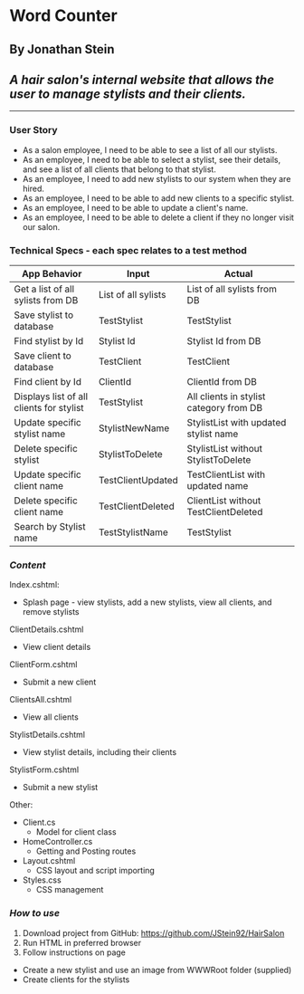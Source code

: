 # Word Counter #
## By Jonathan Stein ##
## _A hair salon's internal website that allows the user to manage stylists and their clients._ ##
___




### User Story


- As a salon employee, I need to be able to see a list of all our stylists.
- As an employee, I need to be able to select a stylist, see their details, and see a list of all clients that belong to that stylist.
- As an employee, I need to add new stylists to our system when they are hired.
- As an employee, I need to be able to add new clients to a specific stylist.
- As an employee, I need to be able to update a client's name.
- As an employee, I need to be able to delete a client if they no longer visit our salon.


### Technical Specs - each spec relates to a test method

| App Behavior | Input | Actual |
|----|----|----|  
|  Get a list of all sylists from DB | List of all sylists | List of all sylists from DB |
|  Save stylist to database  |  TestStylist  |  TestStylist  |
|  Find stylist by Id | Stylist Id | Stylist Id from DB |
| Save client to database | TestClient | TestClient |
|  Find client by Id | ClientId | ClientId from DB |
|  Displays list of all clients for stylist | TestStylist | All clients in stylist category from DB |
| Update specific stylist name | StylistNewName | StylistList with updated stylist name |
| Delete specific stylist | StylistToDelete  | StylistList without StylistToDelete  |
| Update specific client name | TestClientUpdated | TestClientList with updated name |
| Delete specific client name | TestClientDeleted  | ClientList without TestClientDeleted|
| Search by Stylist name | TestStylistName | TestStylist |

### _Content_ ###

Index.cshtml:

 - Splash page - view stylists, add a new stylists, view all clients, and remove stylists

ClientDetails.cshtml
- View client details

ClientForm.cshtml
- Submit a new client

ClientsAll.cshtml
- View all clients

StylistDetails.cshtml
- View stylist details, including their clients

StylistForm.cshtml
- Submit a new stylist

Other:
- Client.cs
  - Model for client class
- HomeController.cs
  - Getting and Posting routes
- Layout.cshtml
  - CSS layout and script importing
- Styles.css
  - CSS management

### _How to use_ ###

1. Download project from GitHub: https://github.com/JStein92/HairSalon
2. Run HTML in preferred browser
3. Follow instructions on page
  - Create a new stylist and use an image from WWWRoot folder (supplied)
  - Create clients for the stylists
